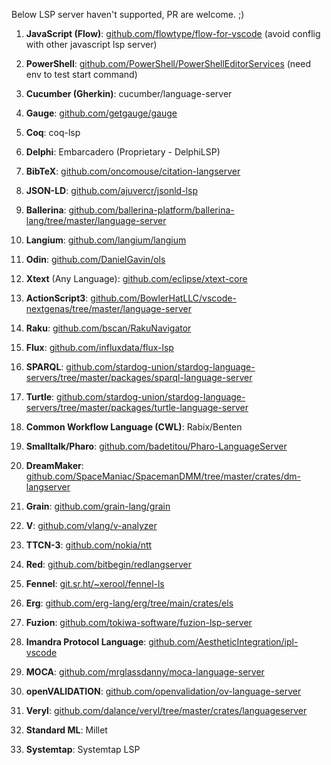 Below LSP server haven't supported, PR are welcome. ;)

1. **JavaScript (Flow)**: [github.com/flowtype/flow-for-vscode](https://github.com/flowtype/flow-for-vscode) (avoid conflig with other javascript lsp server)

2. **PowerShell**: [github.com/PowerShell/PowerShellEditorServices](https://github.com/PowerShell/PowerShellEditorServices) (need env to test start command)

3. **Cucumber (Gherkin)**: cucumber/language-server

4. **Gauge**: [github.com/getgauge/gauge](https://github.com/getgauge/gauge)

5. **Coq**: coq-lsp

6. **Delphi**: Embarcadero (Proprietary - DelphiLSP)

7. **BibTeX**: [github.com/oncomouse/citation-langserver](https://github.com/oncomouse/citation-langserver)

8. **JSON-LD**: [github.com/ajuvercr/jsonld-lsp](https://github.com/ajuvercr/jsonld-lsp)

9. **Ballerina**: [github.com/ballerina-platform/ballerina-lang/tree/master/language-server](https://github.com/ballerina-platform/ballerina-lang/tree/master/language-server)

10. **Langium**: [github.com/langium/langium](https://github.com/langium/langium)

11. **Odin**: [github.com/DanielGavin/ols](https://github.com/DanielGavin/ols)

12. **Xtext** (Any Language): [github.com/eclipse/xtext-core](https://github.com/eclipse/xtext-core)

13. **ActionScript3**: [github.com/BowlerHatLLC/vscode-nextgenas/tree/master/language-server](https://github.com/BowlerHatLLC/vscode-nextgenas/tree/master/language-server)

14. **Raku**: [github.com/bscan/RakuNavigator](https://github.com/bscan/RakuNavigator)

15. **Flux**: [github.com/influxdata/flux-lsp](https://github.com/influxdata/flux-lsp)

16. **SPARQL**: [github.com/stardog-union/stardog-language-servers/tree/master/packages/sparql-language-server](https://github.com/stardog-union/stardog-language-servers/tree/master/packages/sparql-language-server)

17. **Turtle**: [github.com/stardog-union/stardog-language-servers/tree/master/packages/turtle-language-server](https://github.com/stardog-union/stardog-language-servers/tree/master/packages/turtle-language-server)

18. **Common Workflow Language (CWL)**: Rabix/Benten

19. **Smalltalk/Pharo**: [github.com/badetitou/Pharo-LanguageServer](https://github.com/badetitou/Pharo-LanguageServer)

20. **DreamMaker**: [github.com/SpaceManiac/SpacemanDMM/tree/master/crates/dm-langserver](https://github.com/SpaceManiac/SpacemanDMM/tree/master/crates/dm-langserver)

21. **Grain**: [github.com/grain-lang/grain](https://github.com/grain-lang/grain)

22. **V**: [github.com/vlang/v-analyzer](https://github.com/vlang/v-analyzer)

23. **TTCN-3**: [github.com/nokia/ntt](https://github.com/nokia/ntt)

24. **Red**: [github.com/bitbegin/redlangserver](https://github.com/bitbegin/redlangserver)

25. **Fennel**: [git.sr.ht/~xerool/fennel-ls](https://git.sr.ht/~xerool/fennel-ls)

26. **Erg**: [github.com/erg-lang/erg/tree/main/crates/els](https://github.com/erg-lang/erg/tree/main/crates/els)

27. **Fuzion**: [github.com/tokiwa-software/fuzion-lsp-server](https://github.com/tokiwa-software/fuzion-lsp-server)

28. **Imandra Protocol Language**: [github.com/AestheticIntegration/ipl-vscode](https://github.com/AestheticIntegration/ipl-vscode)

29. **MOCA**: [github.com/mrglassdanny/moca-language-server](https://github.com/mrglassdanny/moca-language-server)

30. **openVALIDATION**: [github.com/openvalidation/ov-language-server](https://github.com/openvalidation/ov-language-server)

31. **Veryl**: [github.com/dalance/veryl/tree/master/crates/languageserver](https://github.com/dalance/veryl/tree/master/crates/languageserver)

32. **Standard ML**: Millet

33. **Systemtap**: Systemtap LSP
